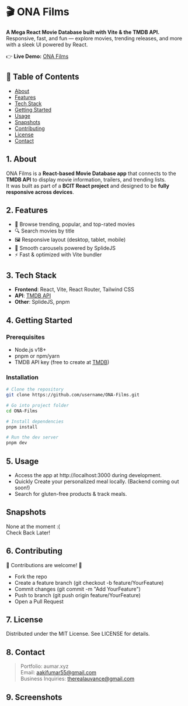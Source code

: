 # 🎬 ONA Films  

**A Mega React Movie Database built with Vite & the TMDB API.**  
Responsive, fast, and fun — explore movies, trending releases, and more with a sleek UI powered by React. 

👉 **Live Demo:** [ONA Films](https://aumar.xyz/ONA-Films/)  

## 📖 Table of Contents
- [About](#about)
- [Features](#features)
- [Tech Stack](#tech-stack)
- [Getting Started](#getting-started)
- [Usage](#usage)
- [Snapshots](#snapshots)
- [Contributing](#contributing)
- [License](#license)
- [Contact](#contact)


## 1. About
ONA Films is a **React-based Movie Database app** that connects to the **TMDB API** to display movie information, trailers, and trending lists.  
It was built as part of a **BCIT React project** and designed to be **fully responsive across devices**.   

## 2. Features
- 🎥 Browse trending, popular, and top-rated movies  
- 🔍 Search movies by title  
- 🖼️ Responsive layout (desktop, tablet, mobile)  
- 🎠 Smooth carousels powered by SplideJS  
- ⚡ Fast & optimized with Vite bundler  

## 3. Tech Stack
- **Frontend**: React, Vite, React Router, Tailwind CSS  
- **API**: [TMDB API](https://developer.themoviedb.org/docs/getting-started)  
- **Other**: SplideJS, pnpm  

## 4. Getting Started

### Prerequisites
- Node.js v18+  
- pnpm or npm/yarn  
- TMDB API key (free to create at [TMDB](https://developer.themoviedb.org/))  

### Installation
```bash
# Clone the repository
git clone https://github.com/username/ONA-Films.git

# Go into project folder
cd ONA-Films

# Install dependencies
pnpm install

# Run the dev server
pnpm dev
```
## 5. Usage

- Access the app at http://localhost:3000 during development.
- Quickly Create your personalized meal locally. (Backend coming out soon!)
- Search for gluten-free products & track meals.

## Snapshots
None at the moment :( <br>
Check Back Later!

## 6. Contributing

👑 Contributions are welcome! 👑

- Fork the repo
- Create a feature branch (git checkout -b feature/YourFeature)
- Commit changes (git commit -m "Add YourFeature")
- Push to branch (git push origin feature/YourFeature)
- Open a Pull Request

## 7. License
Distributed under the MIT License. See LICENSE for details.

## 8. Contact
> Portfolio: aumar.xyz <br>
> Email: aakifumar55@gmail.com  <br>
> Business Inquiries: therealauvance@gmail.com

## 9. Screenshots
